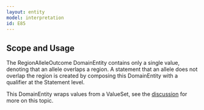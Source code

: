 ```yaml
---
layout: entity
model: interpretation
id: E85
---
```


Scope and Usage
---------------

The RegionAlleleOutcome DomainEntity contains only a single value, denoting that an allele overlaps a region.   A statement that an allele does not overlap the region is created by composing this DomainEntity with a qualifier at the Statement level.


This DomainEntity wraps values from a ValueSet, see the [discussion](../../../user/discussion/domain_entity.html) for more on this topic.

